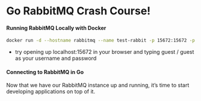 # Go RabbitMQ Crash Course!

#### Running RabbitMQ Locally with Docker

```bash
docker run -d --hostname rabbitmq --name test-rabbit -p 15672:15672 -p 5672:5672 rabbitmq:3-management
```

* try opening up localhost:15672 in your browser and typing guest / guest as your username and password

#### Connecting to RabbitMQ in Go

Now that we have our RabbitMQ instance up and running, it’s time to start developing applications on top of it.

